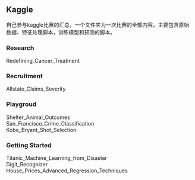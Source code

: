 ## Kaggle
自己参与kaggle比赛的汇总，一个文件夹为一次比赛的全部内容，主要包含原始数据、特征处理脚本，训练模型和预测的脚本。

### Research
Redefining_Cancer_Treatment  

### Recruitment
Allstate_Claims_Severity  

### Playgroud
Shelter_Animal_Outcomes  
San_Francisco_Crime_Classification  
Kobe_Bryant_Shot_Selection  

### Getting Started                              
Titanic_Machine_Learning_from_Disaster  
Digit_Recognizer  
House_Prices_Advanced_Regression_Techniques  

